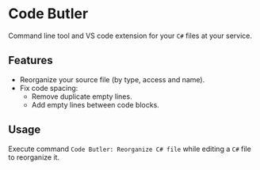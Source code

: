 # Code Butler

Command line tool and VS code extension for your `C#` files at your service.
## Features
 - Reorganize your source file (by type, access and name).
 - Fix code spacing:
   - Remove duplicate empty lines.
   - Add empty lines between code blocks.

## Usage
Execute command `Code Butler: Reorganize C# file` while editing a `C#` file to reorganize it. 
